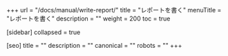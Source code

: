+++
url = "/docs/manual/write-report/"
title = "レポートを書く"
menuTitle = "レポートを書く"
description = ""
weight = 200
toc = true

[sidebar]
collapsed = true

[seo]
title = ""
description = ""
canonical = ""
robots = ""
+++
